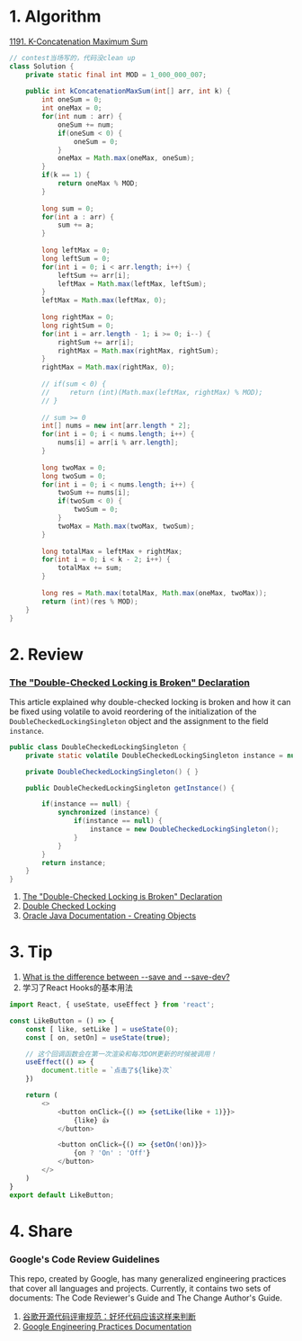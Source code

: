 # 1. Algorithm
[1191. K-Concatenation Maximum Sum](leetcode.com/problems/k-concatenation-maximum-sum/)
```java
// contest当场写的，代码没clean up
class Solution {
    private static final int MOD = 1_000_000_007;
    
    public int kConcatenationMaxSum(int[] arr, int k) {
        int oneSum = 0;
        int oneMax = 0;
        for(int num : arr) {
            oneSum += num;
            if(oneSum < 0) {
                oneSum = 0;
            }
            oneMax = Math.max(oneMax, oneSum);
        }
        if(k == 1) {
            return oneMax % MOD;
        }
        
        long sum = 0;
        for(int a : arr) {
            sum += a;
        }
        
        long leftMax = 0;
        long leftSum = 0;
        for(int i = 0; i < arr.length; i++) {
            leftSum += arr[i];
            leftMax = Math.max(leftMax, leftSum);
        }
        leftMax = Math.max(leftMax, 0);
        
        long rightMax = 0;
        long rightSum = 0;
        for(int i = arr.length - 1; i >= 0; i--) {
            rightSum += arr[i];
            rightMax = Math.max(rightMax, rightSum);
        }
        rightMax = Math.max(rightMax, 0);
        
        // if(sum < 0) {
        //     return (int)(Math.max(leftMax, rightMax) % MOD);
        // }
        
        // sum >= 0
        int[] nums = new int[arr.length * 2];
        for(int i = 0; i < nums.length; i++) {
            nums[i] = arr[i % arr.length];
        }
        
        long twoMax = 0;
        long twoSum = 0;
        for(int i = 0; i < nums.length; i++) {
            twoSum += nums[i];
            if(twoSum < 0) {
                twoSum = 0;
            }
            twoMax = Math.max(twoMax, twoSum);
        }
        
        long totalMax = leftMax + rightMax;
        for(int i = 0; i < k - 2; i++) {
            totalMax += sum;
        }
        
        long res = Math.max(totalMax, Math.max(oneMax, twoMax));
        return (int)(res % MOD);
    }
}
```



# 2. Review
### [The "Double-Checked Locking is Broken" Declaration](https://www.cs.umd.edu/~pugh/java/memoryModel/DoubleCheckedLocking.html)
This article explained why double-checked locking  is broken and how it can be fixed using volatile to avoid reordering of the initialization of the `DoubleCheckedLockingSingleton` object and the assignment to the field `instance`.


```java
public class DoubleCheckedLockingSingleton {
    private static volatile DoubleCheckedLockingSingleton instance = null;

    private DoubleCheckedLockingSingleton() { }

    public DoubleCheckedLockingSingleton getInstance() {

        if(instance == null) {
            synchronized (instance) {
                if(instance == null) {
                    instance = new DoubleCheckedLockingSingleton();
                }
            }
        }
        return instance;
    }
}
```
  1. [The "Double-Checked Locking is Broken" Declaration](https://www.cs.umd.edu/~pugh/java/memoryModel/DoubleCheckedLocking.html)
  2. [Double Checked Locking](jeremymanson.blogspot.com/2008/05/double-checked-locking.html)
  3. [Oracle Java Documentation - Creating Objects](https://docs.oracle.com/javase/tutorial/java/javaOO/objectcreation.html)


# 3. Tip
  1. [What is the difference between --save and --save-dev?](https://stackoverflow.com/questions/22891211/what-is-the-difference-between-save-and-save-dev)
  2. 学习了React Hooks的基本用法
```javascript
import React, { useState, useEffect } from 'react';

const LikeButton = () => {
    const [ like, setLike ] = useState(0);
    const [ on, setOn] = useState(true);

    // 这个回调函数会在第一次渲染和每次DOM更新的时候被调用！
    useEffect(() => {
        document.title = `点击了${like}次`
    })

    return (
        <>
            <button onClick={() => {setLike(like + 1)}}>
                {like} 👍
            </button>

            <button onClick={() => {setOn(!on)}}>
                {on ? 'On' : 'Off'}
            </button>
        </>
    )
}
export default LikeButton;
```

# 4. Share
### Google's Code Review Guidelines
This repo, created by Google, has many generalized engineering practices that cover all languages and projects. Currently, it contains two sets of documents:
The Code Reviewer's Guide and The Change Author's Guide.
  1. [谷歌开源代码评审规范：好坏代码应该这样来判断](https://www.oschina.net/news/109708/google-open-source-code-review)
  2. [Google Engineering Practices Documentation](https://github.com/google/eng-practices)


